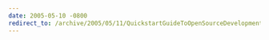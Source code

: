 ```yaml
---
date: 2005-05-10 -0800
redirect_to: /archive/2005/05/11/QuickstartGuideToOpenSourceDevelopmentWithCVSAndSourceForge.aspx/
---
```

